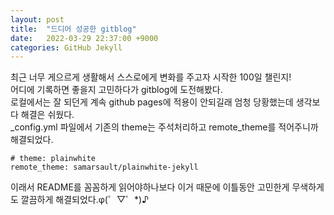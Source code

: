 ```yaml
---
layout: post
title:  "드디어 성공한 gitblog"
date:   2022-03-29 22:37:00 +9000
categories: GitHub Jekyll
---
```

최근 너무 게으르게 생활해서 스스로에게 변화를 주고자 시작한 100일 챌린지!  
어디에 기록하면 좋을지 고민하다가 gitblog에 도전해봤다.  
로컬에서는 잘 되던게 계속 github pages에 적용이 안되길래 엄청 당황했는데 생각보다 해결은 쉬웠다.  
_config.yml 파일에서 기존의 theme는 주석처리하고 remote_theme를 적어주니까 해결되었다.
```
# theme: plainwhite
remote_theme: samarsault/plainwhite-jekyll
```    
이래서 README를 꼼꼼하게 읽어야하나보다 이거 때문에 이틀동안 고민한게 무색하게도 깔끔하게 해결되었다.φ(゜▽゜*)♪